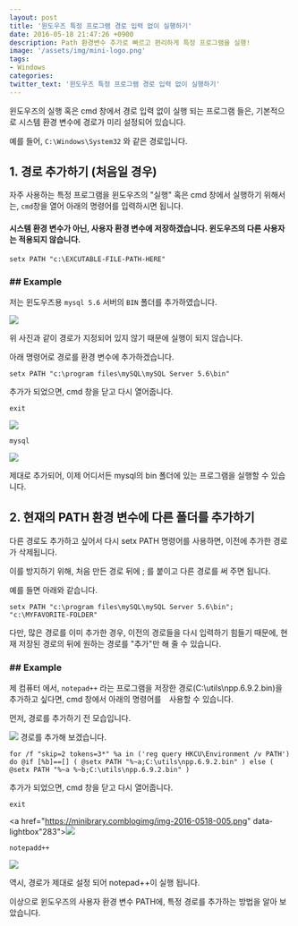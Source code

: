 ```yaml
---
layout: post
title: '윈도우즈 특정 프로그램 경로 입력 없이 실행하기'
date: 2016-05-18 21:47:26 +0900
description: Path 환경변수 추가로 빠르고 편리하게 특정 프로그램을 실행!
image: '/assets/img/mini-logo.png'
tags:
- Windows
categories:
twitter_text: '윈도우즈 특정 프로그램 경로 입력 없이 실행하기'
---
```


윈도우즈의 실행 혹은 cmd 창에서 경로 입력 없이 실행 되는 프로그램 들은, 기본적으로 시스템 환경 변수에 경로가 미리 설정되어 있습니다.

예를 들어, `C:\Windows\System32` 와 같은 경로입니다.

## 1. 경로 추가하기 (처음일 경우)

자주 사용하는 특정 프로그램을 윈도우즈의 "실행" 혹은 cmd 창에서 실행하기 위해서는, `cmd`창을 열어 아래의 명령어를 입력하시면 됩니다.

#### 시스템 환경 변수가 아닌, 사용자 환경 변수에 저장하겠습니다. 윈도우즈의 다른 사용자는 적용되지 않습니다.

```
setx PATH "c:\EXCUTABLE-FILE-PATH-HERE"
```

### ## Example ##

저는 윈도우즈용 `mysql 5.6` 서버의 `BIN` 폴더를 추가하였습니다.

<a href="https://minibrary.comblogimg/img-2016-0518-001.png" data-lightbox="283"><img class="alignnone" src="https://minibrary.comblogimg/img-2016-0518-001.png"></a>

위 사진과 같이 경로가 지정되어 있지 않기 때문에 실행이 되지 않습니다.

아래 명령어로 경로를 환경 변수에 추가하겠습니다.

```
setx PATH "c:\program files\mySQL\mySQL Server 5.6\bin"
```

추가가 되었으면, cmd 창을 닫고 다시 열어줍니다.

```
exit
```
<a href="https://minibrary.comblogimg/img-2016-0518-002.png" data-lightbox="283"><img class="alignnone" src="https://minibrary.comblogimg/img-2016-0518-002.png"></a>

```
mysql
```

<a href="https://minibrary.comblogimg/img-2016-0518-003.png" data-lightbox="283"><img class="alignnone" src="https://minibrary.comblogimg/img-2016-0518-003.png"></a>

제대로 추가되어, 이제 어디서든 mysql의 bin 폴더에 있는 프로그램을 실행할 수 있습니다.

## 2. 현재의 PATH 환경 변수에 다른 폴더를 추가하기

다른 경로도 추가하고 싶어서 다시 setx PATH 명령어를 사용하면, 이전에 추가한 경로가 삭제됩니다.

이를 방지하기 위해, 처음 만든 경로 뒤에 ; 를 붙이고 다른 경로를 써 주면 됩니다.

예를 들면 아래와 같습니다.

```
setx PATH "c:\program files\mySQL\mySQL Server 5.6\bin"; "c:\MYFAVORITE-FOLDER"
```

다만, 많은 경로를 이미 추가한 경우, 이전의 경로들을 다시 입력하기 힘들기 때문에, 현재 저장된 경로의 뒤에 원하는 경로를 "추가"만 해 줄 수 있습니다.

### ## Example ##

제 컴퓨터 에서, `notepad++` 라는 프로그램을 저장한 경로(C:\utils\npp.6.9.2.bin)을 추가하고 싶다면, cmd 창에서 아래의 명령어를　사용할 수 있습니다.

먼저, 경로를 추가하기 전 모습입니다.

<a href="https://minibrary.comblogimg/img-2016-0518-004.png" data-lightbox="283"><img src="https://minibrary.comblogimg/img-2016-0518-004.png"></a>
경로를 추가해 보겠습니다.

```
for /f "skip=2 tokens=3*" %a in ('reg query HKCU\Environment /v PATH') do @if [%b]==[] ( @setx PATH "%~a;C:\utils\npp.6.9.2.bin" ) else ( @setx PATH "%~a %~b;C:\utils\npp.6.9.2.bin" )
```

추가가 되었으면, cmd 창을 닫고 다시 열어줍니다.

```
exit
```

<a href="https://minibrary.comblogimg/img-2016-0518-005.png" data-lightbox"283"><img src="https://minibrary.comblogimg/img-2016-0518-005.png">

```
notepadd++
```

<a href="https://minibrary.comblogimg/img-2016-0518-006.png" data-lightbox="283"><img src="https://minibrary.comblogimg/img-2016-0518-006.png"></a>

역시, 경로가 제대로 설정 되어 notepad++이 실행 됩니다.

이상으로 윈도우즈의 사용자 환경 변수 PATH에, 특정 경로를 추가하는 방법을 알아 보았습니다.
